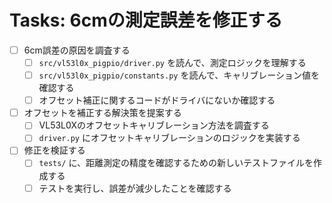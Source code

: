 # Tasks: 6cmの測定誤差を修正する

- [ ] 6cm誤差の原因を調査する
    - [ ] `src/vl53l0x_pigpio/driver.py` を読んで、測定ロジックを理解する
    - [ ] `src/vl53l0x_pigpio/constants.py` を読んで、キャリブレーション値を確認する
    - [ ] オフセット補正に関するコードがドライバにないか確認する
- [ ] オフセットを補正する解決策を提案する
    - [ ] VL53L0Xのオフセットキャリブレーション方法を調査する
    - [ ] `driver.py` にオフセットキャリブレーションのロジックを実装する
- [ ] 修正を検証する
    - [ ] `tests/` に、距離測定の精度を確認するための新しいテストファイルを作成する
    - [ ] テストを実行し、誤差が減少したことを確認する
